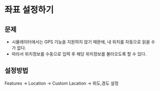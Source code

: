 좌표 설정하기
==

문제
--
- 시뮬레이터에서는 GPS 기능을 지원하지 않기 때문에, 내 위치를 자동으로 읽을 수 가 없다.
- 따라서 위치정보를 수동으로 입력 후 해당 위치정보를 불러오도록 할 수 있다.

설정방법
--
Features -> Location -> Custom Lacation -> 위도,경도 설정
